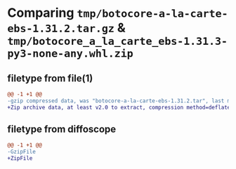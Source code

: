 # Comparing `tmp/botocore-a-la-carte-ebs-1.31.2.tar.gz` & `tmp/botocore_a_la_carte_ebs-1.31.3-py3-none-any.whl.zip`

## filetype from file(1)

```diff
@@ -1 +1 @@
-gzip compressed data, was "botocore-a-la-carte-ebs-1.31.2.tar", last modified: Wed Jul 12 01:44:32 2023, max compression
+Zip archive data, at least v2.0 to extract, compression method=deflate
```

## filetype from diffoscope

```diff
@@ -1 +1 @@
-GzipFile
+ZipFile
```


